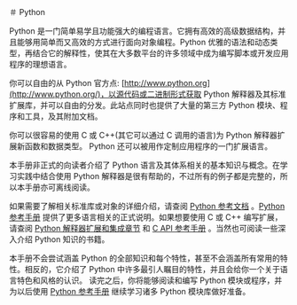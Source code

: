 ＃ Python 

Python 是一门简单易学且功能强大的编程语言。它拥有高效的高级数据结构，并且能够用简单而又高效的方式进行面向对象编程。Python 优雅的语法和动态类型，再结合它的解释性，使其在大多数平台的许多领域中成为编写脚本或开发应用程序的理想语言。

你可以自由的从 Python 官方点: [http://www.python.org](http://www.python.org/)，以源代码或二进制形式获取 Python 解释器及其标准扩展库，并可以自由的分发。此站点同时也提供了大量的第三方 Python 模块、程序和工具，及其附加文档。

你可以很容易的使用 C 或 C++(其它可以通过 C 调用的语言)为 Python 解释器扩展新函数和数据类型。 Python 还可以被用作定制应用程序的一门扩展语言。

本手册非正式的向读者介绍了 Python 语言及其体系相关的基本知识与概念。在学习实践中结合使用 Python 解释器是很有帮助的，不过所有的例子都是完整的，所以本手册亦可离线阅读。

如果需要了解相关标准库或对象的详细介绍，请查阅 [Python 参考文档](http://docs.python.org/2.7/library/index.html) 。[Python 参考手册](http://docs.python.org/2.7/library/index.html) 提供了更多语言相关的正式说明。如果想要使用 C 或 C++ 编写扩展，请查阅 [Python 解释器扩展和集成章节](http://docs.python.org/2.7/extending/index.html#extending-index) 和 [C API 参考手册](http://docs.python.org/2.7/c-api/index.html#c-api-index) 。当然也可阅读一些深入介绍 Python 知识的书籍。

本手册不会尝试涵盖 Python 的全部知识和每个特性，甚至不会涵盖所有常用的特性。相反的，它介绍了 Python 中许多最引人瞩目的特性，并且会给你一个关于语言特色和风格的认识。 读完之后，你将能够阅读和编写 Python 模块或程序，并为以后使用 [Python 参考手册](http://docs.python.org/2.7/library/index.html) 继续学习诸多 Python 模块库做好准备。